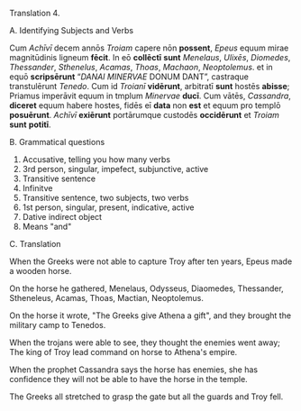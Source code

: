 Translation 4.

A. Identifying Subjects and Verbs

Cum *Achīvī* decem annōs *Troiam* capere nōn **possent**, *Epeus* equum mirae magnitūdinis ligneum **fēcit**. In eō **collēctī** **sunt** *Menelaus*, *Ulixēs*, *Diomedes*, *Thessander*, *Sthenelus*, *Acamas*, *Thoas*, *Machaon*, *Neoptolemus*. et in equō **scripsērunt** “*DANAI* *MINERVAE* DONUM DANT”, castraque transtulērunt *Tenedo*. Cum id *Troianī* **vidērunt**, arbitratī **sunt** hostēs **abisse**; Priamus imperāvit equum in tmplum *Minervae* **ducī**. Cum vātēs, *Cassandra*, **diceret** equum habere hostes, fidēs eī **data** non **est** et equum pro templō **posuērunt**. *Achīvī* **exiērunt** portārumque custodēs **occidērunt** et *Troiam* **sunt** **potitī**.

B. Grammatical questions  

1. Accusative, telling you how many verbs
2. 3rd person, singular, impefect, subjunctive, active
3. Transitive sentence
4. Infinitve
5. Transitive sentence, two subjects, two verbs
6. 1st person, singular, present, indicative, active
7. Dative indirect object
8. Means "and"

C. Translation

When the Greeks were not able to capture Troy after ten years, Epeus made a wooden horse. 

On the horse he gathered, Menelaus, Odysseus, Diaomedes, Thessander, Stheneleus, Acamas, Thoas, Mactian, Neoptolemus.

On the horse it wrote, "The Greeks give Athena a gift", and they brought the military camp to Tenedos. 

When the trojans were able to see, they thought the enemies went away; The king of Troy lead command on horse to Athena's empire. 

When the prophet Cassandra says the horse has enemies, she has confidence they will not be able to have the horse in the temple.

The Greeks all stretched to grasp the gate but all the guards and Troy fell. 
